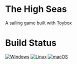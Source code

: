 # The High Seas
A sailing game built with [Toybox](https://github.com/HoneybunchBuilder/toybox)

# Build Status
[![Windows](https://github.com/HoneybunchBuilder/thehighseas/actions/workflows/windows.yml/badge.svg)](https://github.com/HoneybunchBuilder/thehighseas/actions/workflows/windows.yml)
[![Linux](https://github.com/HoneybunchBuilder/thehighseas/actions/workflows/linux.yml/badge.svg)](https://github.com/HoneybunchBuilder/thehighseas/actions/workflows/linux.yml)
[![macOS](https://github.com/HoneybunchBuilder/thehighseas/actions/workflows/macos.yml/badge.svg)](https://github.com/HoneybunchBuilder/thehighseas/actions/workflows/macos.yml)
